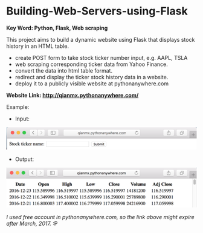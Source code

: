 # Building-Web-Servers-using-Flask
**Key Word: Python, Flask, Web scraping**

This project aims to build a dynamic website using Flask that displays stock history in an HTML table. 

* create POST form to take stock ticker number input, e.g. AAPL, TSLA
* web scraping corresponding ticker data from Yahoo Finance.
* convert the data into html table format.
* redirect and display the ticker stock history data in a website.
* deploy it to a publicly visible website at pythonanywhere.com

**Website Link: http://qianmx.pythonanywhere.com/**

Example: 

* Input:

![alt tag](https://github.com/qianmx/Building-Web-Servers-using-Flask/blob/master/screenshot/form.png)

* Output:

![alt tag](https://github.com/qianmx/Building-Web-Servers-using-Flask/blob/master/screenshot/output.png)

_I used free account in pythonanywhere.com, so the link above might expire after March, 2017._  :P
